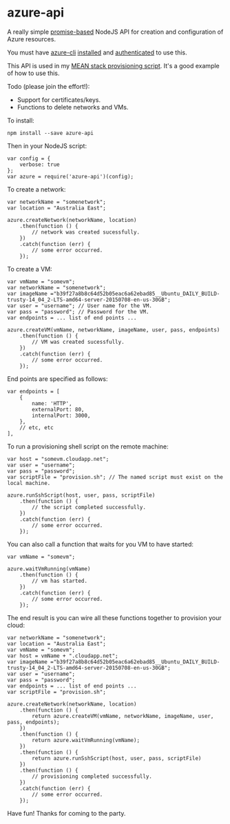 # azure-api

A really simple [promise-based](https://blog.domenic.me/youre-missing-the-point-of-promises/) NodeJS API for creation and configuration of Azure resources.

You must have [azure-cli](https://www.npmjs.com/package/azure-cli) [installed](https://www.npmjs.com/package/azure-cli#installation) and [authenticated](https://azure.microsoft.com/en-us/documentation/articles/xplat-cli-connect/) to use this.

This API is used in my [MEAN stack provisioning script](https://github.com/codecapers/provision-azure-mean-stack). It's a good example of how to use this.

Todo (please join the effort!):

- Support for certificates/keys.
- Functions to delete networks and VMs. 
 
To install:

	npm install --save azure-api

Then in your NodeJS script:

	var config = {
		verbose: true
	};
	var azure = require('azure-api')(config);

To create a network:

	var networkName = "somenetwork";
	var location = "Australia East";
	
	azure.createNetwork(networkName, location)
		.then(function () {
			// network was created sucessfully.
		})
		.catch(function (err) {
			// some error occurred.
		}); 

To create a VM:

	var vmName = "somevm";
	var networkName = "somenetwork";
	var imageName ="b39f27a8b8c64d52b05eac6a62ebad85__Ubuntu_DAILY_BUILD-trusty-14_04_2-LTS-amd64-server-20150708-en-us-30GB"; 
	var user = "username"; // User name for the VM.
	var pass = "password"; // Password for the VM.
	var endpoints = ... list of end points ...
	
	azure.createVM(vmName, networkName, imageName, user, pass, endpoints)
		.then(function () {
			// VM was created sucessfully.
		})
		.catch(function (err) {
			// some error occurred.
		}); 
 
End points are specified as follows:

	var endpoints = [
		{
			name: 'HTTP',
			externalPort: 80,
			internalPort: 3000,						
		},
		// etc, etc
	],

To run a provisioning shell script on the remote machine:

	var host = "somevm.cloudapp.net";
	var user = "username";
	var pass = "password";
	var scriptFile = "provision.sh"; // The named script must exist on the local machine.
	
	azure.runSshScript(host, user, pass, scriptFile)
		.then(function () {
			// the script completed successfully.
		})
		.catch(function (err) {
			// some error occurred.
		});
 
You can also call a function that waits for you VM to have started:

	var vmName = "somevm";
	
	azure.waitVmRunning(vmName)
		.then(function () {
			// vm has started.
		})
		.catch(function (err) {
			// some error occurred.
		});

The end result is you can wire all these functions together to provision your cloud:

	var networkName = "somenetwork";
	var location = "Australia East";
	var vmName = "somevm";
	var host = vmName + ".cloudapp.net";
	var imageName ="b39f27a8b8c64d52b05eac6a62ebad85__Ubuntu_DAILY_BUILD-trusty-14_04_2-LTS-amd64-server-20150708-en-us-30GB"; 
	var user = "username";
	var pass = "password";
	var endpoints = ... list of end points ...
	var scriptFile = "provision.sh";
	
	azure.createNetwork(networkName, location)
		.then(function () {
			return azure.createVM(vmName, networkName, imageName, user, pass, endpoints);
		})
		.then(function () {
			return azure.waitVmRunning(vmName);
		})
		.then(function () {
			return azure.runSshScript(host, user, pass, scriptFile)
		})
		.then(function () {
			// provisioning completed successfully.
		})
		.catch(function (err) {
			// some error occurred.
		}); 


Have fun! Thanks for coming to the party.